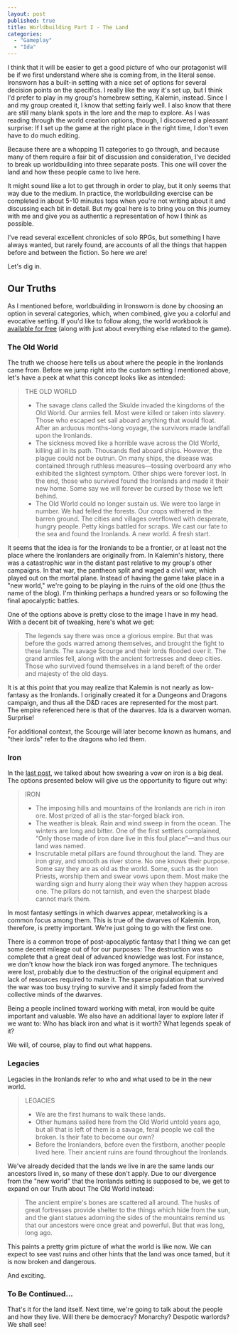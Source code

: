```yaml
---
layout: post
published: true
title: Worldbuilding Part I - The Land
categories:
  - "Gameplay"
  - "Ida"
---
```


I think that it will be easier to get a good picture of who our protagonist will be if we first understand where she is coming from, in the literal sense.
Ironsworn has a built-in setting with a nice set of options for several decision points on the specifics.
I really like the way it's set up, but I think I'd prefer to play in my group's homebrew setting, Kalemin, instead.
Since I and my group created it, I know that setting fairly well. I also know that there are still many blank spots in the lore and the map to explore.
As I was reading through the world creation options, though, I discovered a pleasant surprise: If I set up the game at the right place in the right time, I don't even have to do much editing.

Because there are a whopping 11 categories to go through, and because many of them require a fair bit of discussion and consideration, I've decided to break up worldbuilding into three separate posts. This one will cover the land and how these people came to live here.

It might sound like a lot to get through in order to play, but it only seems that way due to the medium. In practice, the worldbuilding exercise can be completed in about 5-10 minutes tops when you're not writing about it and discussing each bit in detail. But my goal here is to bring you on this journey with me and give you as authentic a representation of how I think as possible.

I've read several excellent chronicles of solo RPGs, but something I have always wanted, but rarely found, are accounts of all the things that happen before and between the fiction. So here we are!

Let's dig in.

## Our Truths ###

As I mentioned before, worldbuilding in Ironsworn is done by choosing an option in several categories, which, when combined, give you a colorful and evocative setting.
If you'd like to follow along, the world workbook is [available for free](https://www.ironswornrpg.com/downloads) (along with just about everything else related to the game).

### The Old World

The truth we choose here tells us about where the people in the Ironlands came from. 
Before we jump right into the custom setting I mentioned above, let's have a peek at what this concept looks like as intended:

> THE OLD WORLD
> - The savage clans called the Skulde invaded the kingdoms of the Old World. Our armies fell. Most were killed or taken into slavery. Those who escaped set sail aboard anything that would float. After an arduous months-long voyage, the survivors made landfall upon the Ironlands.
> - The sickness moved like a horrible wave across the Old World, killing all in its path. Thousands fled aboard ships. However, the plague could not be outrun. On many ships, the disease was contained through ruthless measures—tossing overboard any who exhibited the slightest symptom. Other ships were forever lost. In the end, those who survived found the Ironlands and made it their new home. Some say we will forever be cursed by those we left behind.
> - The Old World could no longer sustain us. We were too large in number. We had felled the forests. Our crops withered in the barren ground. The cities and villages overflowed with desperate, hungry people. Petty kings battled for scraps. We cast our fate to the sea and found the Ironlands. A new world. A fresh start.

It seems that the idea is for the Ironlands to be a frontier, or at least not the place where the Ironlanders are originally from.
In Kalemin's history, there was a catastrophic war in the distant past relative to my group's other campaigns.
In that war, the pantheon split and waged a civil war, which played out on the mortal plane.
Instead of having the game take place in a "new world," we're going to be playing in the ruins of the old one (thus the name of the blog). I'm thinking perhaps a hundred years or so following the final apocalyptic battles.

One of the options above is pretty close to the image I have in my head. With a decent bit of tweaking, here's what we get:

> The legends say there was once a glorious empire. But that was before the gods warred among themselves, and brought the fight to these lands. The savage Scourge and their lords flooded over it. The grand armies fell, along with the ancient fortresses and deep cities. Those who survived found themselves in a land bereft of the order and majesty of the old days.						

It is at this point that you may realize that Kalemin is not nearly as low-fantasy as the Ironlands.
I originally created it for a Dungeons and Dragons campaign, and thus all the D&D races are represented for the most part. 
The empire referenced here is that of the dwarves. Ida is a dwarven woman. Surprise! 

For additional context, the Scourge will later become known as humans, and "their lords" refer to the dragons who led them.

### Iron

In the [last post](/introduction), we talked about how swearing a vow on iron is a big deal. The options presented below will give us the opportunity to figure out why:

> IRON
> - The imposing hills and mountains of the Ironlands are rich in iron ore. Most prized of all is the star-forged black iron.
> - The weather is bleak. Rain and wind sweep in from the ocean. The winters are long and bitter. One of the first settlers complained, “Only those made of iron dare live in this foul place”—and thus our land was named.
> - Inscrutable metal pillars are found throughout the land. They are iron gray, and smooth as river stone. No one knows their purpose. Some say they are as old as the world. Some, such as the Iron Priests, worship them and swear vows upon them. Most make the warding sign and hurry along their way when they happen across one. The pillars do not tarnish, and even the sharpest blade cannot mark them.

In most fantasy settings in which dwarves appear, metalworking is a common focus among them.
This is true of the dwarves of Kalemin.
Iron, therefore, is pretty important. We're just going to go with the first one.

There is a common trope of post-apocalyptic fantasy that I thing we can get some decent mileage out of for our purposes: The destruction was so complete that a great deal of advanced knowledge was lost.
For instance, we don't know how the black iron was forged anymore.
The techniques were lost, probably due to the destruction of the original equipment and lack of resources required to make it.
The sparse population that survived the war was too busy trying to survive and it simply faded from the collective minds of the dwarves.

Being a people inclined toward working with metal, iron would be quite important and valuable. We also have an additional layer to explore later if we want to: Who has black iron and what is it worth? What legends speak of it?

We will, of course, play to find out what happens.

### Legacies

Legacies in the Ironlands refer to who and what used to be in the new world. 

> LEGACIES
> - We are the first humans to walk these lands.
> - Other humans sailed here from the Old World untold years ago, but all that is left of them is a savage, feral people we call the broken. Is their fate to become our own?
> - Before the Ironlanders, before even the firstborn, another people lived here. Their ancient ruins are found throughout the Ironlands.

We've already decided that the lands we live in are the same lands our ancestors lived in, so many of these don't apply. 
Due to our divergence from the "new world" that the Ironlands setting is supposed to be, we get to expand on our Truth about The Old World instead:

> The ancient empire's bones are scattered all around. The husks of great fortresses provide shelter to the things which hide from the sun, and the giant statues adorning the sides of the mountains remind us that our ancestors were once great and powerful. But that was long, long ago.
						
This paints a pretty grim picture of what the world is like now.
We can expect to see vast ruins and other hints that the land was once tamed, but it is now broken and dangerous.
						
And exciting.

### To Be Continued...

That's it for the land itself. Next time, we're going to talk about the people and how they live. Will there be democracy? Monarchy? Despotic warlords? We shall see!
